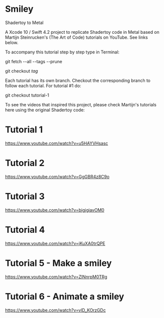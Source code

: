 # Smiley
Shadertoy to Metal

A Xcode 10 / Swift 4.2 project to replicate Shadertoy code in Metal based on Martijn Steinrucken's (The Art of Code) tutorials on YouTube. See links below.

To accompany this tutorial step by step type in Terminal:

git fetch --all --tags --prune

git checkout <i>tag</i>

Each tutorial has its own branch. Checkout the corresponding branch to follow each tutorial. For tutorial #1 do:

git checkout tutorial-1

To see the videos that inspired this project, please check Martijn's tutorials here using the original Shadertoy code:

# Tutorial 1
https://www.youtube.com/watch?v=u5HAYVHsasc

# Tutorial 2
https://www.youtube.com/watch?v=GgGBR4z8C9o

# Tutorial 3
https://www.youtube.com/watch?v=bigjgiavOM0

# Tutorial 4
https://www.youtube.com/watch?v=jKuXA0trQPE

# Tutorial 5 - Make a smiley
https://www.youtube.com/watch?v=ZlNnrpM0TRg

# Tutorial 6 - Animate a smiley
https://www.youtube.com/watch?v=vlD_KOrzGDc











